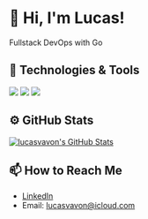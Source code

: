 # 👋 Hi, I'm Lucas!
Fullstack DevOps with Go 

## 🔧 Technologies & Tools
![](https://shields.io/badge/Golang-informational?style=flat&logo=go&logoColor=black&color=59D1F6)
![](https://img.shields.io/badge/PHP-informational?style=flat&logo=php&logoColor=white&color=787CB4)
![](https://shields.io/badge/Docker-informational?style=flat&logo=docker&logoColor=white&color=1D63ED)

<!-- Add more badges from https://shields.io/ -->

## ⚙️ GitHub Stats
<a href="https://github.com/lucasvavon">
  <img align="center" src="https://github-readme-stats.vercel.app/api?username=lucasvavon&show_icons=true&line_height=27&count_private=true&title_color=ffffff&text_color=c9cacc&icon_color=2bbc8a&bg_color=1d1f21" alt="lucasvavon's GitHub Stats" />
</a>

## 📫 How to Reach Me
- [LinkedIn](https://www.linkedin.com/in/lucas-vavon/)
- Email: lucasvavon@icloud.com
